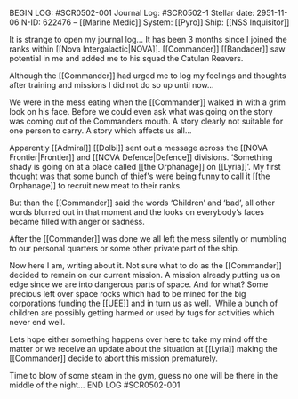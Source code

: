 BEGIN LOG: #SCR0502-001
Journal Log: #SCR0502-1
Stellar date: 2951-11-06
N-ID: 622476 – [[Marine Medic]]
System: [[Pyro]]
Ship: [[NSS Inquisitor]]

It is strange to open my journal log… It has been 3 months since I joined the ranks within [[Nova Intergalactic|NOVA]]. [[Commander]] [[Bandader]] saw potential in me and added me to his squad the Catulan Reavers.

Although the [[Commander]] had urged me to log my feelings and thoughts after training and missions I did not do so up until now…

We were in the mess eating when the [[Commander]] walked in with a grim look on his face. Before we could even ask what was going on the story was coming out of the Commanders mouth. A story clearly not suitable for one person to carry. A story which affects us all…

Apparently [[Admiral]] [[Dolbi]] sent out a message across the [[NOVA Frontier|Frontier]] and [[NOVA Defence|Defence]] divisions. ‘Something shady is going on at a place called [[the Orphanage]] on [[Lyria]]’. My first thought was that some bunch of thief's were being funny to call it [[the Orphanage]] to recruit new meat to their ranks.

But than the [[Commander]] said the words ‘Children’ and ‘bad’, all other words blurred out in that moment and the looks on everybody’s faces became filled with anger or sadness.

After the [[Commander]] was done we all left the mess silently or mumbling to our personal quarters or some other private part of the ship.

Now here I am, writing about it. Not sure what to do as the [[Commander]] decided to remain on our current mission. A mission already putting us on edge since we are into dangerous parts of space. And for what? Some precious left over space rocks which had to be mined for the big corporations funding the [[UEE]] and in turn us as well.  While a bunch of children are possibly getting harmed or used by tugs for activities which never end well.

Lets hope either something happens over here to take my mind off the matter or we receive an update about the situation at [[Lyria]] making the [[Commander]] decide to abort this mission prematurely.

Time to blow of some steam in the gym, guess no one will be there in the middle of the night…
END LOG #SCR0502-001